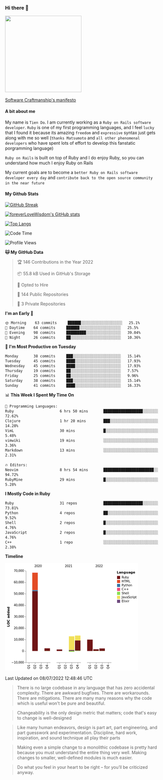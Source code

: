 ### Hi there 👋

<!--
**foreverLoveWisdom/foreverLoveWisdom** is a ✨ _special_ ✨ repository because its `README.md` (this file) appears on your GitHub profile.

Here are some ideas to get you started:

- 🔭 I’m currently working on ...
- 🌱 I’m currently learning ...
- 👯 I’m looking to collaborate on ...
- 🤔 I’m looking for help with ...
- 💬 Ask me about ...
- 📫 How to reach me: ...
- 😄 Pronouns: ...
- ⚡ Fun fact: ...
-->

<img src="https://codecondo.com/wp-content/uploads/2017/09/railslogo.png" width="250" height="250">

[Software Craftmanship's manifesto](http://manifesto.softwarecraftsmanship.org/)

#### A bit about me
My name is `Tien Do`. I am currently working as a `Ruby on Rails software developer`. `Ruby` is one of my first programming languages, and I feel `lucky` that I found it because its amazing `freedom` and `expressive` syntax just gets along with me so well (`thanks Matsumoto` and `all other phenomenal developers` who have spent lots of effort to develop this fanstatic porgramming language)

`Ruby on Rails` is built on top of Ruby and I do enjoy Ruby, so you can understand how much I enjoy Ruby on Rails

My current goals are to become a `better Ruby on Rails software developer every day` and `contribute back to the open source community in the near future`

#### My Github Stats

[![GitHub Streak](https://github-readme-streak-stats.herokuapp.com/?user=foreverLoveWisdom&theme=dracula)](https://git.io/streak-stats)
&nbsp;
&nbsp;

[![foreverLoveWisdom's GitHub stats](https://github-readme-stats.vercel.app/api?username=foreverLoveWisdom&show_icons=true&theme=react&count_private=true)](https://github.com/anuraghazra/github-readme-stats)

[![Top Langs](https://github-readme-stats.vercel.app/api/top-langs/?username=foreverLoveWisdom&show_icons=true&theme=vue-dark)](https://github.com/anuraghazra/github-readme-stats)

<!--START_SECTION:waka-->
![Code Time](http://img.shields.io/badge/Code%20Time-1%2C129%20hrs%2040%20mins-blue)

![Profile Views](http://img.shields.io/badge/Profile%20Views-0-blue)

**🐱 My GitHub Data** 

> 🏆 146 Contributions in the Year 2022
 > 
> 📦 55.8 kB Used in GitHub's Storage 
 > 
> 💼 Opted to Hire
 > 
> 📜 144 Public Repositories 
 > 
> 🔑 3 Private Repositories  
 > 
**I'm an Early 🐤** 

```text
🌞 Morning    63 commits     ██████░░░░░░░░░░░░░░░░░░░   25.1% 
🌆 Daytime    64 commits     ██████░░░░░░░░░░░░░░░░░░░   25.5% 
🌃 Evening    98 commits     █████████░░░░░░░░░░░░░░░░   39.04% 
🌙 Night      26 commits     ██░░░░░░░░░░░░░░░░░░░░░░░   10.36%

```
📅 **I'm Most Productive on Tuesday** 

```text
Monday       38 commits     ███░░░░░░░░░░░░░░░░░░░░░░   15.14% 
Tuesday      45 commits     ████░░░░░░░░░░░░░░░░░░░░░   17.93% 
Wednesday    45 commits     ████░░░░░░░░░░░░░░░░░░░░░   17.93% 
Thursday     19 commits     ██░░░░░░░░░░░░░░░░░░░░░░░   7.57% 
Friday       25 commits     ██░░░░░░░░░░░░░░░░░░░░░░░   9.96% 
Saturday     38 commits     ███░░░░░░░░░░░░░░░░░░░░░░   15.14% 
Sunday       41 commits     ████░░░░░░░░░░░░░░░░░░░░░   16.33%

```


📊 **This Week I Spent My Time On** 

```text
💬 Programming Languages: 
Ruby                     6 hrs 50 mins       ██████████████████░░░░░░░   72.62% 
Clojure                  1 hr 20 mins        ███░░░░░░░░░░░░░░░░░░░░░░   14.28% 
VimL                     30 mins             █░░░░░░░░░░░░░░░░░░░░░░░░   5.48% 
vimwiki                  19 mins             ░░░░░░░░░░░░░░░░░░░░░░░░░   3.36% 
Markdown                 13 mins             ░░░░░░░░░░░░░░░░░░░░░░░░░   2.31%

🔥 Editors: 
Neovim                   8 hrs 54 mins       ███████████████████████░░   94.72% 
RubyMine                 29 mins             █░░░░░░░░░░░░░░░░░░░░░░░░   5.28%

```

**I Mostly Code in Ruby** 

```text
Ruby                     31 repos            ██████████████████░░░░░░░   73.81% 
Python                   4 repos             ██░░░░░░░░░░░░░░░░░░░░░░░   9.52% 
Shell                    2 repos             █░░░░░░░░░░░░░░░░░░░░░░░░   4.76% 
JavaScript               2 repos             █░░░░░░░░░░░░░░░░░░░░░░░░   4.76% 
C++                      1 repo              ░░░░░░░░░░░░░░░░░░░░░░░░░   2.38%

```


**Timeline**

![Chart not found](https://raw.githubusercontent.com/foreverLoveWisdom/foreverLoveWisdom/main/charts/bar_graph.png) 


 Last Updated on 08/07/2022 12:48:46 UTC
<!--END_SECTION:waka-->


> There is no large codebase in any language that has zero accidental complexity. There are awkward bugfixes. There are workarounds. There are mitigations.
> There are many many reasons why the code which is useful won't be pure and beautiful.

> Changeability is the only design metric that matters; code that's easy to change is well-designed

> Like many human endeavors, design is part art, part engineering, and part guesswork and experimentation. Discipline, hard work, inspiration, and sound technique all play their parts

> Mak­ing even a sim­ple change to a mono­lith­ic code­base is pret­ty hard because you must under­stand the entire thing very well. Mak­ing changes to small­er, well-defined mod­ules is much easier.
 
 > Do what you feel in your heart to be right – for you’ll be criticized anyway.
